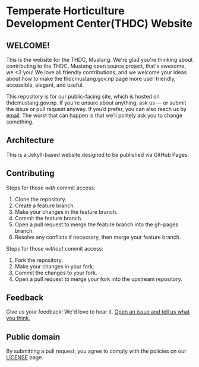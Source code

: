 Temperate Horticulture Development Center(THDC) Website 
==========================

## WELCOME!

This is the website for the THDC, Mustang. We're glad you're thinking about contributing to the THDC, Mustang open source project, that's awesome, we <3 you! We love all friendly contributions, and we welcome your ideas about how to make the thdcmustang.gov.np page more user friendly, accessible, elegant, and useful.

This repository is for our public-facing site, which is hosted on thdcmustang.gov.np. If you're unsure about anything, ask us — or submit the issue or pull request anyway. If you’d prefer, you can also reach us by [email](mailto:dev@thdc.gov.np). The worst that can happen is that we’ll politely ask you to change something. 


## Architecture

This is a Jekyll-based website designed to be published via GitHub Pages.


## Contributing

Steps for those *with* commit access:

1. Clone the repository.
2. Create a feature branch.
3. Make your changes in the feature branch.
4. Commit the feature branch.
5. Open a pull request to merge the feature branch into the gh-pages branch.
6. Resolve any conflicts if necessary, then merge your feature branch.

Steps for those *without* commit access:

1. Fork the repository.
2. Make your changes in your fork.
3. Commit the changes to your fork.
4. Open a pull request to merge your fork into the upstream repository.


## Feedback

Give us your feedback! We'd love to hear it. [Open an issue and tell us what you think.](https://github.com/THDCMustang)


## Public domain
By submitting a pull request, you agree to comply with the policies on our [LICENSE](LICENSE.md) page.
